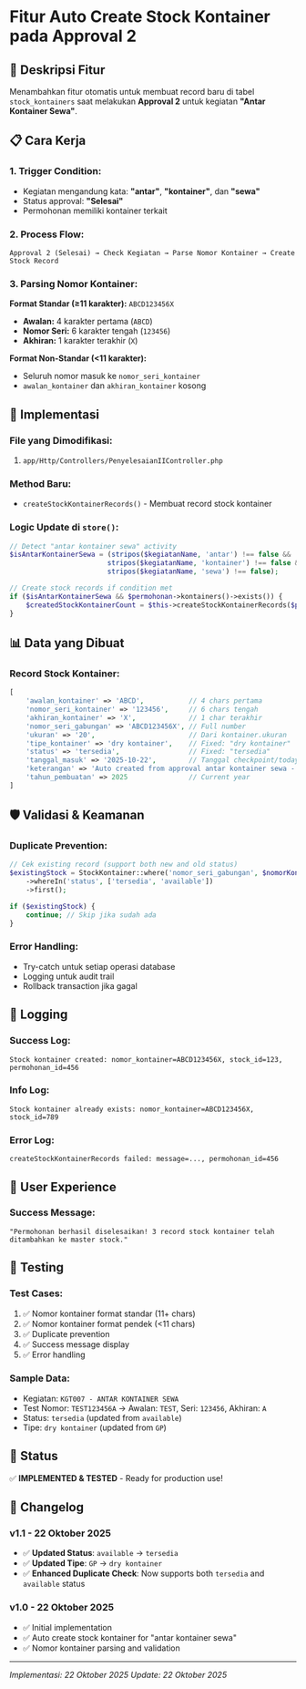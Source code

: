 # Fitur Auto Create Stock Kontainer pada Approval 2

## 🎯 **Deskripsi Fitur**

Menambahkan fitur otomatis untuk membuat record baru di tabel `stock_kontainers` saat melakukan **Approval 2** untuk kegiatan **"Antar Kontainer Sewa"**.

## 📋 **Cara Kerja**

### **1. Trigger Condition:**

-   Kegiatan mengandung kata: **"antar"**, **"kontainer"**, dan **"sewa"**
-   Status approval: **"Selesai"**
-   Permohonan memiliki kontainer terkait

### **2. Process Flow:**

```
Approval 2 (Selesai) → Check Kegiatan → Parse Nomor Kontainer → Create Stock Record
```

### **3. Parsing Nomor Kontainer:**

**Format Standar (≥11 karakter):** `ABCD123456X`

-   **Awalan:** 4 karakter pertama (`ABCD`)
-   **Nomor Seri:** 6 karakter tengah (`123456`)
-   **Akhiran:** 1 karakter terakhir (`X`)

**Format Non-Standar (<11 karakter):**

-   Seluruh nomor masuk ke `nomor_seri_kontainer`
-   `awalan_kontainer` dan `akhiran_kontainer` kosong

## 🔧 **Implementasi**

### **File yang Dimodifikasi:**

1. `app/Http/Controllers/PenyelesaianIIController.php`

### **Method Baru:**

-   `createStockKontainerRecords()` - Membuat record stock kontainer

### **Logic Update di `store()`:**

```php
// Detect "antar kontainer sewa" activity
$isAntarKontainerSewa = (stripos($kegiatanName, 'antar') !== false &&
                        stripos($kegiatanName, 'kontainer') !== false &&
                        stripos($kegiatanName, 'sewa') !== false);

// Create stock records if condition met
if ($isAntarKontainerSewa && $permohonan->kontainers()->exists()) {
    $createdStockKontainerCount = $this->createStockKontainerRecords($permohonan, $doneDate);
}
```

## 📊 **Data yang Dibuat**

### **Record Stock Kontainer:**

```php
[
    'awalan_kontainer' => 'ABCD',           // 4 chars pertama
    'nomor_seri_kontainer' => '123456',     // 6 chars tengah
    'akhiran_kontainer' => 'X',             // 1 char terakhir
    'nomor_seri_gabungan' => 'ABCD123456X', // Full number
    'ukuran' => '20',                       // Dari kontainer.ukuran
    'tipe_kontainer' => 'dry kontainer',    // Fixed: "dry kontainer"
    'status' => 'tersedia',                 // Fixed: "tersedia"
    'tanggal_masuk' => '2025-10-22',        // Tanggal checkpoint/today
    'keterangan' => 'Auto created from approval antar kontainer sewa - Permohonan: XXX',
    'tahun_pembuatan' => 2025               // Current year
]
```

## 🛡️ **Validasi & Keamanan**

### **Duplicate Prevention:**

```php
// Cek existing record (support both new and old status)
$existingStock = StockKontainer::where('nomor_seri_gabungan', $nomorKontainer)
    ->whereIn('status', ['tersedia', 'available'])
    ->first();

if ($existingStock) {
    continue; // Skip jika sudah ada
}
```

### **Error Handling:**

-   Try-catch untuk setiap operasi database
-   Logging untuk audit trail
-   Rollback transaction jika gagal

## 📝 **Logging**

### **Success Log:**

```
Stock kontainer created: nomor_kontainer=ABCD123456X, stock_id=123, permohonan_id=456
```

### **Info Log:**

```
Stock kontainer already exists: nomor_kontainer=ABCD123456X, stock_id=789
```

### **Error Log:**

```
createStockKontainerRecords failed: message=..., permohonan_id=456
```

## 🎯 **User Experience**

### **Success Message:**

```
"Permohonan berhasil diselesaikan! 3 record stock kontainer telah ditambahkan ke master stock."
```

## 🧪 **Testing**

### **Test Cases:**

1. ✅ Nomor kontainer format standar (11+ chars)
2. ✅ Nomor kontainer format pendek (<11 chars)
3. ✅ Duplicate prevention
4. ✅ Success message display
5. ✅ Error handling

### **Sample Data:**

-   Kegiatan: `KGT007 - ANTAR KONTAINER SEWA`
-   Test Nomor: `TEST123456A` → Awalan: `TEST`, Seri: `123456`, Akhiran: `A`
-   Status: `tersedia` (updated from `available`)
-   Tipe: `dry kontainer` (updated from `GP`)

## 🚀 **Status**

✅ **IMPLEMENTED & TESTED** - Ready for production use!

## 📝 **Changelog**

### **v1.1 - 22 Oktober 2025**

-   ✅ **Updated Status**: `available` → `tersedia`
-   ✅ **Updated Tipe**: `GP` → `dry kontainer`
-   ✅ **Enhanced Duplicate Check**: Now supports both `tersedia` and `available` status

### **v1.0 - 22 Oktober 2025**

-   ✅ Initial implementation
-   ✅ Auto create stock kontainer for "antar kontainer sewa"
-   ✅ Nomor kontainer parsing and validation

---

_Implementasi: 22 Oktober 2025_
_Update: 22 Oktober 2025_
